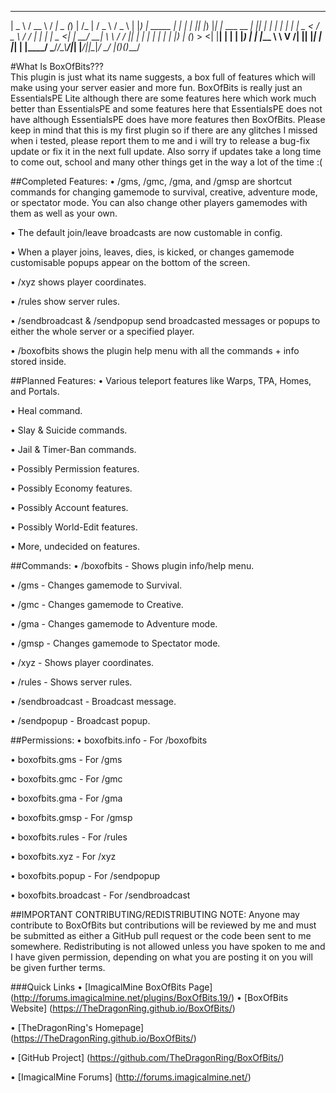  ____             ____   __ ____  _ _              __   ___   ___  
|  _ \           / __ \ / _|  _ \(_) |            /_ | / _ \ / _ \ 
| |_) | _____  _| |  | | |_| |_) |_| |_ ___  __   _| || | | | | | |
|  _ < / _ \ \/ / |  | |  _|  _ <| | __/ __| \ \ / / || | | | | | |
| |_) | (_) >  <| |__| | | | |_) | | |_\__ \  \ V /| || |_| | |_| |
|____/ \___/_/\_\\____/|_| |____/|_|\__|___/   \_/ |_(_)___(_)___/                                                                 

#What Is BoxOfBits???                                                                
This plugin is just what its name suggests, a box full of features which will make using your server easier and more fun. 
BoxOfBits is really just an EssentialsPE Lite although there are some features here which work much better than EssentialsPE and some features here that EssentialsPE does not have although EssentialsPE does have more features then BoxOfBits. Please keep in mind that this is my first plugin so if there are any glitches I missed when i tested, please report them to me and i will try to release a bug-fix update or fix it in the next full update. Also sorry if updates take a long time to come out, school and many other things get in the way a lot of the time :(


##Completed Features:
   • /gms, /gmc, /gma, and /gmsp are shortcut commands for changing gamemode to survival, creative, adventure mode, or spectator mode. You can also change other players gamemodes with them as well as your own.

   • The default join/leave broadcasts are now customable in config.

   • When a player joins, leaves, dies, is kicked, or changes gamemode customisable popups appear on the bottom of the screen.

   • /xyz shows player coordinates.

   • /rules show server rules.

   • /sendbroadcast & /sendpopup send broadcasted messages or popups to either the whole server or a specified player.

   • /boxofbits shows the plugin help menu with all the commands + info stored inside.


##Planned Features:
   • Various teleport features like Warps, TPA, Homes, and Portals.

   • Heal command.

   • Slay & Suicide commands.

   • Jail & Timer-Ban commands.

   • Possibly Permission features.

   • Possibly Economy features.

   • Possibly Account features.

   • Possibly World-Edit features.

   • More, undecided on features.


##Commands:
   • /boxofbits - Shows plugin info/help menu.

   • /gms - Changes gamemode to Survival.

   • /gmc - Changes gamemode to Creative.

   • /gma - Changes gamemode to Adventure mode.

   • /gmsp - Changes gamemode to Spectator mode.

   • /xyz - Shows player coordinates.

   • /rules - Shows server rules.

   • /sendbroadcast - Broadcast message.

   • /sendpopup - Broadcast popup.


##Permissions:
   • boxofbits.info - For /boxofbits

   • boxofbits.gms - For /gms

   • boxofbits.gmc - For /gmc

   • boxofbits.gma - For /gma

   • boxofbits.gmsp - For /gmsp

   • boxofbits.rules - For /rules

   • boxofbits.xyz - For /xyz

   • boxofbits.popup - For /sendpopup

   • boxofbits.broadcast - For /sendbroadcast


##IMPORTANT CONTRIBUTING/REDISTRIBUTING NOTE:
Anyone may contribute to BoxOfBits but contributions will be reviewed by me and must be submitted as either a GitHub pull request or the code been sent to me somewhere. Redistributing is not allowed unless you have spoken to me and I have given permission, depending on what you are posting it on you will be given further terms.


###Quick Links
   • [ImagicalMine BoxOfBits Page] (http://forums.imagicalmine.net/plugins/BoxOfBits.19/)
   • [BoxOfBits Website] (https://TheDragonRing.github.io/BoxOfBits/)

   • [TheDragonRing's Homepage] (https://TheDragonRing.github.io/BoxOfBits/)

   • [GitHub Project] (https://github.com/TheDragonRing/BoxOfBits/)

   • [ImagicalMine Forums] (http://forums.imagicalmine.net/)
